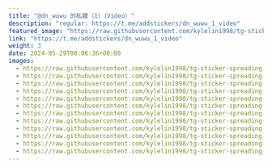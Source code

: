 ```yaml
---
title: "@dn_wuwu 的私藏（1）（Video）"
description: "regular: https://t.me/addstickers/dn_wuwu_1_video"
featured_image: "https://raw.githubusercontent.com/kylelin1998/tg-sticker-spreading-worldwide-images/main/img/c13545bf-67bb-45c6-9202-4dbf07f6bfa3.jpg"
link: "https://t.me/addstickers/dn_wuwu_1_video"
weight: 3
date: 2024-05-29T08:06:36+08:00
images:
  - https://raw.githubusercontent.com/kylelin1998/tg-sticker-spreading-worldwide-images/main/img/c13545bf-67bb-45c6-9202-4dbf07f6bfa3.jpg
  - https://raw.githubusercontent.com/kylelin1998/tg-sticker-spreading-worldwide-images/main/img/6f609e76-6d09-4e99-95bf-583077c673bb.jpg
  - https://raw.githubusercontent.com/kylelin1998/tg-sticker-spreading-worldwide-images/main/img/7b600039-0ae9-4882-a0ec-6ce8f228021a.jpg
  - https://raw.githubusercontent.com/kylelin1998/tg-sticker-spreading-worldwide-images/main/img/72c3e860-ce60-4217-9897-124cd952e034.jpg
  - https://raw.githubusercontent.com/kylelin1998/tg-sticker-spreading-worldwide-images/main/img/c58161e2-6353-4e7e-8519-db6f7d7788f2.jpg
  - https://raw.githubusercontent.com/kylelin1998/tg-sticker-spreading-worldwide-images/main/img/b3a352c2-b971-42ae-91ac-0b6a360b2f11.jpg
  - https://raw.githubusercontent.com/kylelin1998/tg-sticker-spreading-worldwide-images/main/img/06c41b6a-6d57-479a-b431-af72a598a061.jpg
  - https://raw.githubusercontent.com/kylelin1998/tg-sticker-spreading-worldwide-images/main/img/5a2eb150-d702-4c33-845c-a5a9ffce8716.jpg
  - https://raw.githubusercontent.com/kylelin1998/tg-sticker-spreading-worldwide-images/main/img/ade268c1-6146-427d-8727-aec74f712c5b.jpg
  - https://raw.githubusercontent.com/kylelin1998/tg-sticker-spreading-worldwide-images/main/img/d9ab65ad-42b9-4e40-8e2b-b78ae788d688.jpg
  - https://raw.githubusercontent.com/kylelin1998/tg-sticker-spreading-worldwide-images/main/img/9b7ebc67-e0a8-411e-80a8-c80b9fc95c0d.jpg
  - https://raw.githubusercontent.com/kylelin1998/tg-sticker-spreading-worldwide-images/main/img/e9df5e5c-a784-4524-8b61-6acb499eaeb5.jpg
---
```

